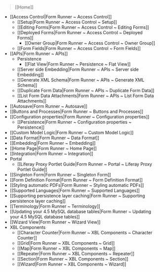> [[Home]]

- [[Access Control|Form Runner ~ Access Control]]
    - [[Setup|Form Runner ~ Access Control ~ Setup]]
    - [[Editing Forms|Form Runner ~ Access Control ~ Editing Forms]]
    - [[Deployed Forms|Form Runner ~ Access Control ~ Deployed Forms]]
        - [[Owner Group|Form Runner ~ Access Control ~ Owner Group]]
    - [[Form Fields|Form Runner ~ Access Control ~ Form Fields]]
- [[APIs|Form Runner ~ APIs]]
    - Persistence
        - [[Flat View|Form Runner ~ Persistence ~ Flat View]]
    - [[Server side Embedding|Form Runner ~ APIs ~ Server side Embedding]]
    - [[Generate XML Schema|Form Runner ~ APIs ~ Generate XML Schema]]
    - [[Duplicate Form Data|Form Runner ~ APIs ~ Duplicate Form Data]]
    - [[List Form Data Attachments|Form Runner ~ APIs ~ List Form Data Attachments]]
- [[Autosave|Form Runner ~ Autosave]]
- [[Buttons and Processes|Form Runner ~ Buttons and Processes]]
- [[Configuration properties|Form Runner ~ Configuration properties]]
    - [[Persistence|Form Runner ~ Configuration properties ~ Persistence]]
- [[Custom Model Logic|Form Runner ~ Custom Model Logic]]
- [[Data Format|Form Runner ~ Data Format]]
- [[Embedding|Form Runner ~ Embedding]]
- [[Home Page|Form Runner ~ Home Page]]
- [[Integration|Form Runner ~ Integration]]
- Portal
    - [[Liferay Proxy Portlet Guide|Form Runner ~ Portal ~ Liferay Proxy Portlet Guide]]
- [[Singleton Form|Form Runner ~ Singleton Form]]
- [[Form Definition Format|Form Runner ~ Form Definition Format]]
- [[Styling automatic PDFs|Form Runner ~ Styling automatic PDFs]]
- [[Supported Languages|Form Runner ~ Supported Languages]]
- [[Supporting persistence layer caching|Form Runner ~ Supporting persistence layer caching]]
- [[Terminology|Form Runner ~ Terminology]]
- [[Updating your 4.5 MySQL database tables|Form Runner ~ Updating your 4.5 MySQL database tables]]
- [[Wizard View|Form Runner ~ Wizard View]]
- XBL Components
    - [[Character Counter|Form Runner ~ XBL Components ~ Character Counter]]
    - [[Grid|Form Runner ~ XBL Components ~ Grid]]
    - [[Map|Form Runner ~ XBL Components ~ Map]]
    - [[Repeater|Form Runner ~ XBL Components ~ Repeater]]
    - [[Section|Form Runner ~ XBL Components ~ Section]]
    - [[Wizard|Form Runner ~ XBL Components ~ Wizard]]